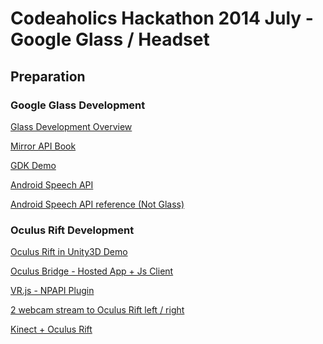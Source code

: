 Codeaholics Hackathon 2014 July - Google Glass / Headset
=================================


## Preparation


### Google Glass Development

[Glass Development Overview](https://developers.google.com/glass/develop/gdk/starting-glassware)

[Mirror API Book](http://www.amazon.com/Programming-Google-Glass-Eric-Redmond/dp/1937785793/ref=tmm_pap_title_0?ie=UTF8&qid=1405218101&sr=1-1)

[GDK Demo](https://github.com/harrywye/gdkdemo)


[Android Speech API](http://developer.android.com/reference/android/speech/SpeechRecognizer.html)

[Android Speech API reference (Not Glass)](http://code.tutsplus.com/tutorials/android-sdk-build-a-speak-and-repeat-app--mobile-11197)



### Oculus Rift Development

[Oculus Rift in Unity3D Demo](https://www.youtube.com/watch?v=7kuQYcIYPvQ)

[Oculus Bridge - Hosted App + Js Client](https://github.com/Instrument/oculus-bridge)

[VR.js - NPAPI Plugin](https://github.com/benvanik/vr.js)

[2 webcam stream to Oculus Rift left / right](https://github.com/karai17/oculus-rift-webgl-stereo-cam)

[Kinect + Oculus Rift](https://github.com/StevenHickson/UnityKinectOculus)
